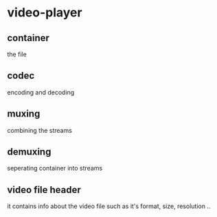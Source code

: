 # video-player
## container
the file
## codec
encoding and decoding
## muxing
combining the streams
## demuxing
seperating container into streams
## video file header
it contains info about the video file such as it's format, size, resolution ..

